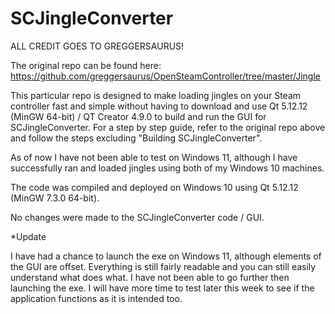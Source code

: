 # SCJingleConverter
ALL CREDIT GOES TO GREGGERSAURUS! 

The original repo can be found here: https://github.com/greggersaurus/OpenSteamController/tree/master/Jingle
 
This particular repo is designed to make loading jingles on your Steam controller fast and simple without having to download and use Qt 5.12.12 (MinGW 64-bit) / QT Creator 4.9.0 to build and run the GUI for SCJingleConverter. For a step by step guide, refer to the original repo above and follow the steps excluding "Building SCJingleConverter". 

As of now I have not been able to test on Windows 11, although I have successfully ran and loaded jingles using both of my Windows 10 machines.

The code was compiled and deployed on Windows 10 using Qt 5.12.12 (MinGW 7.3.0 64-bit). 

No changes were made to the SCJingleConverter code / GUI.

*Update

I have had a chance to launch the exe on Windows 11, although elements of the GUI are offset. Everything is still fairly readable and you can still easily understand what does what. I have not been able to go further then launching the exe. I will have more time to test later this week to see if the application functions as it is intended too.
